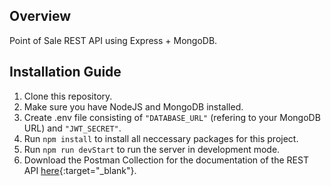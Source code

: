 ## Overview
Point of Sale REST API using Express + MongoDB.

## Installation Guide
1. Clone this repository.
2. Make sure you have NodeJS and MongoDB installed.
3. Create .env file consisting of `"DATABASE_URL"` (refering to your MongoDB URL) and `"JWT_SECRET"`.
4. Run `npm install` to install all neccessary packages for this project.
5. Run `npm run devStart` to run the server in development mode.
6. Download the Postman Collection for the documentation of the REST API [here](./docs/Indomaret%20Express.postman_collection.json){:target="_blank"}.